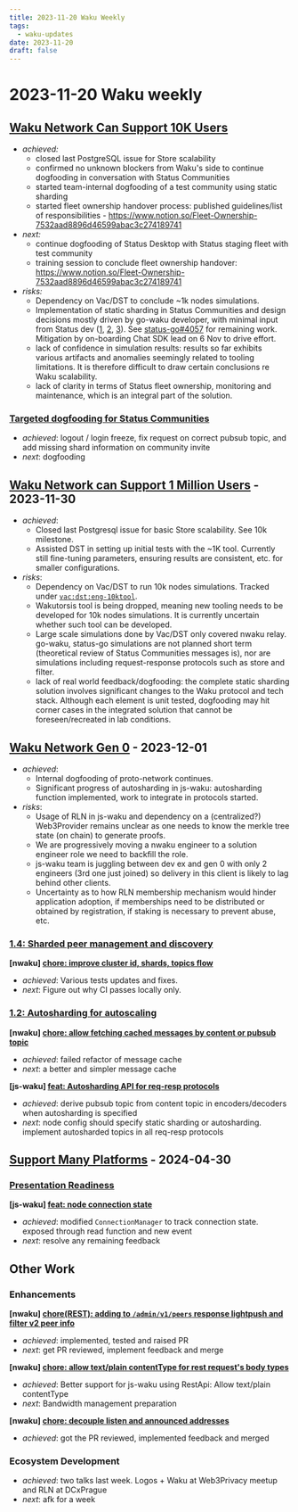 ```yaml
---
title: 2023-11-20 Waku Weekly
tags:
  - waku-updates
date: 2023-11-20
draft: false
---
```

# 2023-11-20 Waku weekly

## [Waku Network Can Support 10K Users](https://github.com/waku-org/pm/issues/12)

- _achieved:_
  - closed last PostgreSQL issue for Store scalability
  - confirmed no unknown blockers from Waku's side to continue dogfooding in conversation with Status Communities
  - started team-internal dogfooding of a test community using static sharding
  - started fleet ownership handover process: published guidelines/list of responsibilities - https://www.notion.so/Fleet-Ownership-7532aad8896d46599abac3c274189741
- _next:_
  - continue dogfooding of Status Desktop with Status staging fleet with test community
  - training session to conclude fleet ownership handover: https://www.notion.so/Fleet-Ownership-7532aad8896d46599abac3c274189741
- _risks:_
    - Dependency on Vac/DST to conclude ~1k nodes simulations.
    - Implementation of static sharding in Status Communities and design decisions mostly driven by go-waku developer, with minimal input from Status dev ([1](https://github.com/status-im/status-go/pull/4161), [2](https://github.com/status-im/status-go/pull/4094), [3](https://github.com/status-im/status-go/pull/4093)). See [status-go#4057](https://github.com/status-im/status-go/issues/4057) for remaining work. Mitigation by on-boarding Chat SDK lead on 6 Nov to drive effort.
   - lack of confidence in simulation results: results so far exhibits various artifacts and anomalies seemingly related to tooling limitations. It is therefore difficult to draw certain conclusions re Waku scalability.
   - lack of clarity in terms of Status fleet ownership, monitoring and maintenance, which is an integral part of the solution.

### [Targeted dogfooding for Status Communities](https://github.com/waku-org/pm/issues/97)

- _achieved_: logout / login freeze, fix request on correct pubsub topic, and add missing shard information on community  invite
- _next_: dogfooding

## [Waku Network can Support 1 Million Users](https://github.com/waku-org/pm/issues/83) - 2023-11-30

- _achieved_:
	- Closed last Postgresql issue for basic Store scalability. See 10k milestone.
	- Assisted DST in setting up initial tests with the ~1K tool. Currently still fine-tuning parameters, ensuring results are consistent, etc. for smaller configurations.
- _risks_:
    - Dependency on Vac/DST to run 10k nodes simulations.  Tracked under 
[`vac:dst:eng-10ktool`](https://roadmap.logos.co/tags/vac-updates). 
    - Wakutorsis tool is being dropped, meaning new tooling needs to be developed for 10k nodes simulations. It is currently uncertain whether such tool can be developed.
    - Large scale simulations done by Vac/DST only covered nwaku relay. go-waku, status-go simulations are not planned short term (theoretical review of Status Communities messages is), nor are simulations including request-response protocols such as store and filter.
    - lack of real world feedback/dogfooding: the complete static sharding solution involves significant changes to the Waku protocol and tech stack. Although each element is unit tested, dogfooding may hit corner cases in the integrated solution that cannot be foreseen/recreated in lab conditions.

## [Waku Network Gen 0](https://github.com/waku-org/pm/issues/50) - 2023-12-01

- _achieved_:
	- Internal dogfooding of proto-network continues.
	- Significant progress of autosharding in js-waku: autosharding function implemented, work to integrate in protocols started.
- _risks_:
	- Usage of RLN in js-waku and dependency on a (centralized?) Web3Provider remains unclear as one needs to know the merkle tree state (on chain) to generate proofs.
	- We are progressively moving a nwaku engineer to a solution engineer role we need to backfill the role.
	- js-waku team is juggling between dev ex and gen 0 with only 2 engineers (3rd one just joined) so delivery in this client is likely to lag behind other clients.
	- Uncertainty as to how RLN membership mechanism would hinder application adoption, if memberships need to be distributed or obtained by registration, if staking is necessary to prevent abuse, etc.

### [1.4: Sharded peer management and discovery](https://github.com/waku-org/pm/issues/67)

**[nwaku] [chore: improve cluster id, shards, topics flow](https://github.com/waku-org/nwaku/issues/2183)**

- _achieved_: Various tests updates and fixes.
- _next_: Figure out why CI passes locally only.

### [1.2: Autosharding for autoscaling](https://github.com/waku-org/pm/issues/65)

**[nwaku] [chore: allow fetching cached messages by content or pubsub topic](https://github.com/waku-org/nwaku/issues/2201)**

- _achieved_: failed refactor of message cache 
- _next_: a better and simpler message cache 

**[js-waku] [feat: Autosharding API for req-resp protocols](https://github.com/waku-org/js-waku/issues/1500)**

- _achieved_: derive pubsub topic from content topic in encoders/decoders when autosharding is specified
- _next_: node config should specify static sharding or autosharding. implement autosharded topics in all req-resp protocols

## [Support Many Platforms](https://github.com/waku-org/pm/issues/42) - 2024-04-30

### [Presentation Readiness ](https://github.com/waku-org/pm/issues/95)

**[js-waku] [feat: node connection state](https://github.com/waku-org/js-waku/issues/1666)**

- _achieved_: modified `ConnectionManager` to track connection state. exposed through read function and new event 
- _next_: resolve any remaining feedback

## Other Work

### Enhancements

**[nwaku] [chore(REST): adding to `/admin/v1/peers` response lightpush and filter v2 peer info](https://github.com/waku-org/nwaku/issues/2220)**

- _achieved_: implemented, tested and raised PR
- _next_: get PR reviewed, implement feedback and merge

**[nwaku] [chore: allow text/plain contentType for rest request's body types](https://github.com/waku-org/nwaku/issues/2207)**

- *achieved*: Better support for js-waku using RestApi: Allow text/plain contentType
- *next*: Bandwidth management preparation

**[nwaku] [chore: decouple listen and announced addresses](https://github.com/waku-org/nwaku/issues/2148)**

- _achieved_: got the PR reviewed, implemented feedback and merged

### Ecosystem Development

- *achieved*: two talks last week. Logos + Waku at Web3Privacy meetup and RLN at DCxPrague
- *next*: afk for a week
